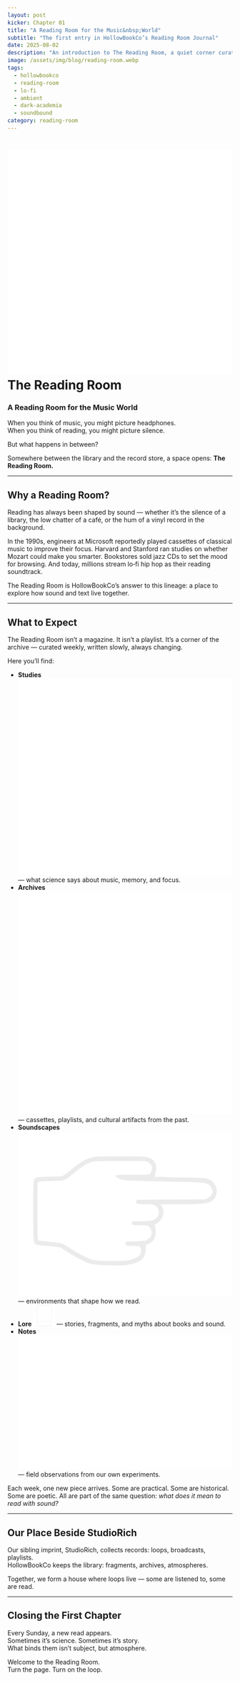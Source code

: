 ```yaml
---
layout: post
kicker: Chapter 01
title: "A Reading Room for the Music&nbsp;World"
subtitle: "The first entry in HollowBookCo’s Reading Room Journal"
date: 2025-08-02
description: "An introduction to The Reading Room, a quiet corner curated by HollowBookCo where sound and text live together."
image: /assets/img/blog/reading-room.webp
tags:
  - hollowbookco
  - reading-room
  - lo-fi
  - ambient
  - dark-academia
  - soundbound
category: reading-room
---
```


# <img src="/assets/icons/hollow-book.svg" alt="Hollow Book icon" class="icon-sm" /> The Reading Room

### A Reading Room for the Music World

When you think of music, you might picture headphones.  
When you think of reading, you might picture silence.

But what happens in between?

Somewhere between the library and the record store, a space opens: **The Reading Room.**

---

## Why a Reading Room?

Reading has always been shaped by sound — whether it’s the silence of a library, the low chatter of a café, or the hum of a vinyl record in the background.

In the 1990s, engineers at Microsoft reportedly played cassettes of classical music to improve their focus. Harvard and Stanford ran studies on whether Mozart could make you smarter. Bookstores sold jazz CDs to set the mood for browsing. And today, millions stream lo‑fi hip hop as their reading soundtrack.

The Reading Room is HollowBookCo’s answer to this lineage: a place to explore how sound and text live together.

---

## What to Expect

The Reading Room isn’t a magazine. It isn’t a playlist. It’s a corner of the archive — curated weekly, written slowly, always changing.

Here you’ll find:

- **Studies** <img src="/assets/icons/person.svg" alt="Person icon" class="icon-sm" /> — what science says about music, memory, and focus.
- **Archives** <img src="/assets/icons/musicnote.svg" alt="Music Note icon" class="icon-sm" /> — cassettes, playlists, and cultural artifacts from the past.
- **Soundscapes** <img src="/assets/icons/finger-point.svg" alt="Finger Point icon" class="icon-sm" /> — environments that shape how we read.
- **Lore** <img src="/assets/icons/book.svg" alt="Book icon" class="icon-sm" /> — stories, fragments, and myths about books and sound.
- **Notes** <img src="/assets/icons/eye.svg" alt="Eye icon" class="icon-sm" /> — field observations from our own experiments.

Each week, one new piece arrives. Some are practical. Some are historical. Some are poetic. All are part of the same question: _what does it mean to read with sound?_

---

## Our Place Beside StudioRich

Our sibling imprint, StudioRich, collects records: loops, broadcasts, playlists.  
HollowBookCo keeps the library: fragments, archives, atmospheres.

Together, we form a house where loops live — some are listened to, some are read.

---

## Closing the First Chapter

Every Sunday, a new read appears.  
Sometimes it’s science. Sometimes it’s story.  
What binds them isn’t subject, but atmosphere.

Welcome to the Reading Room.  
Turn the page. Turn on the loop.
